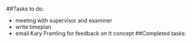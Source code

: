 ##Tasks to do: 
- meeting with supervisor and examiner
- write timeplan
- email Kary Framling for feedback on It concept
##Completed tasks: 
